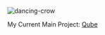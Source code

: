 ![dancing-crow](https://user-images.githubusercontent.com/49525233/192382002-a4c82a9e-aed5-48eb-ad95-07969e675e84.gif)

My Сurrent Main Project: [Qube](https://top.gg/bot/1018212216207577150)
